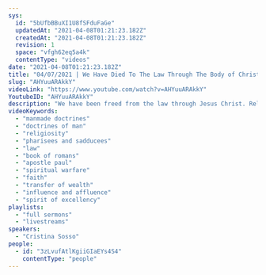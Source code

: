 ```yaml
---
sys:
  id: "5bUfbBBuXI1U8fSFduFaGe"
  updatedAt: "2021-04-08T01:21:23.182Z"
  createdAt: "2021-04-08T01:21:23.182Z"
  revision: 1
  space: "vfgh62eq5a4k"
  contentType: "videos"
date: "2021-04-08T01:21:23.182Z"
title: "04/07/2021 | We Have Died To The Law Through The Body of Christ (Pastor Cristina Sosso)"
slug: "AHYuuARAkkY"
videoLink: "https://www.youtube.com/watch?v=AHYuuARAkkY"
YoutubeID: "AHYuuARAkkY"
description: "We have been freed from the law through Jesus Christ. Religiosity perverts the ways of God. When Jesus healed on the Sabbath all the Pharisees and Sadducees could focus on was that He chose to do it on the Sabbath rather than how the lives of those healed were transformed. We have to allow the Holy Spirit to lead us especially as He prepares us to step into influence and affluence. This sermon was delivered by Pastor Cristina Sosso at Freedom Fellowship Church International on April 7, 2021."
videoKeywords:
  - "manmade doctrines"
  - "doctrines of man"
  - "religiosity"
  - "pharisees and sadducees"
  - "law"
  - "book of romans"
  - "apostle paul"
  - "spiritual warfare"
  - "faith"
  - "transfer of wealth"
  - "influence and affluence"
  - "spirit of excellency"
playlists:
  - "full sermons"
  - "livestreams"
speakers:
  - "Cristina Sosso"
people:
  - id: "3zLvufAtlKgiiGIaEYs4S4"
    contentType: "people"
---
```

